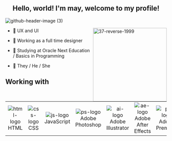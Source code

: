 ## <div align="center"> Hello, world! I'm may, welcome to my profile!</div>

![github-header-image (3)](header%2037-1.png)

<div>
    <img align="right" alt="37-reverse-1999" width="230" height="230" src=https://github.com/user-attachments/assets/46ebd61b-47f3-4c44-b8ef-9b76c609b036>

- 💙 UX and UI

- 📘 Working as a full time designer

- 📐 Studying at Oracle Next Education / Basics in Programming

- 🔷 They / He / She


## Working with

<table align="center">
        <tr>
            <td align="center">
                <img style="width: 100%>; max-width: 300px;" src=https://github.com/user-attachments/assets/94413fc2-9d2c-4c12-b583-019d11e1d63a alt="html-logo"/>
                <br>HTML
            </td>
            <td align="center">
                <img style="width: 100%>; max-width: 300px;" src=https://github.com/user-attachments/assets/488bd74b-f0fe-460a-ac28-c14be8899782 alt="css-logo"/>
                <br>CSS
            </td>
            <td align="center">
                <img style="width: 100%>; max-width: 300px;" src=https://github.com/user-attachments/assets/9ce07f3f-7e14-4303-884d-68040120a452 alt="js-logo"/>
                <br>JavaScript
            </td>
            <td align="center">
                <img style="width: 100%>; max-width: 300px;" src=https://github.com/user-attachments/assets/dd424871-338f-4fca-a76b-056cc0db8ef7 alt="ps-logo"/>
                <br>Adobe Photoshop
            </td>
             <td align="center">
                <img style="width: 100%>; max-width: 300px;" src=https://github.com/user-attachments/assets/1bc2b988-1937-4a8a-a5a9-48fcd1052ec5 alt="ai-logo"/>
                <br>Adobe Illustrator
            </td>
            <td align="center">
                <img style="width: 100%>; max-width: 300px;" src=https://github.com/user-attachments/assets/90d242bc-a9f3-4b7b-99eb-b3c571857965 alt="ae-logo"/>
                <br>Adobe After Effects
            </td>
            <td align="center">
                <img style="width: 100%>; max-width: 300px;" src=https://github.com/user-attachments/assets/92221332-a13e-413a-90d1-c1305efc21a2 alt="pr-logo"/>
                <br>Adobe Premiere
            </td>
            <td align="center">
                <img style="width: 100%>; max-width: 300px;" src=https://github.com/user-attachments/assets/c5b4b8e3-3206-4522-96f7-5842044502d5 alt="figma-logo"/>
                <br>Figma
            </td>
        </tr>
    </table>
